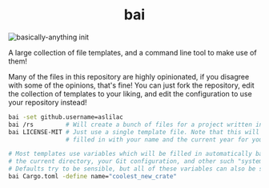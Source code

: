 <h1 align="center">
bai
</h1>

![`basically-anything init`](https://cdn.mckayla.cloud/-/1cvf81e1yz6ffb/bai.svg)

A large collection of file templates, and a command line tool to make use of them!

Many of the files in this repository are highly opinionated, if you disagree with some of the opinions, that's fine! You can just fork the repository, edit the collection of templates to your liking, and edit the configuration to use your repository instead!

```sh
bai -set github.username=aslilac
bai /rs         # Will create a bunch of files for a project written in Rust!
bai LICENSE-MIT # Just use a single template file. Note that this will get
                # filled in with your name and the current year for you!

# Most templates use variables which will be filled in automatically based on
# the current directory, your Git configuration, and other such "system state".
# Defaults try to be sensible, but all of these variables can also be set manually!
bai Cargo.toml -define name="coolest_new_crate"
```
